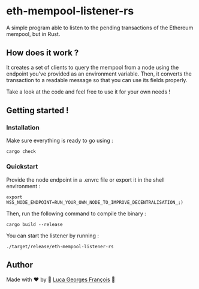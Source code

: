 # eth-mempool-listener-rs
A simple program able to listen to the pending transactions of the Ethereum mempool, but in Rust.

## How does it work ?

It creates a set of clients to query the mempool from a node using the endpoint you've provided as an environment
variable.
Then, it converts the transaction to a readable message so that you can use its fields properly.

Take a look at the code and feel free to use it for your own needs !

## Getting started !

### Installation

Make sure everything is ready to go using :
```shell
cargo check
```

### Quickstart

Provide the node endpoint in a .envrc file or export it in the shell environment :
```shell
export WSS_NODE_ENDPOINT=RUN_YOUR_OWN_NODE_TO_IMPROVE_DECENTRALISATION_;)
```

Then, run the following command to compile the binary :
```shell
cargo build --release
```

You can start the listener by running :
```shell
./target/release/eth-mempool-listener-rs
```

## Author

Made with ❤️ by 🤖 [Luca Georges François](https://github.com/0xpanoramix) 🤖
